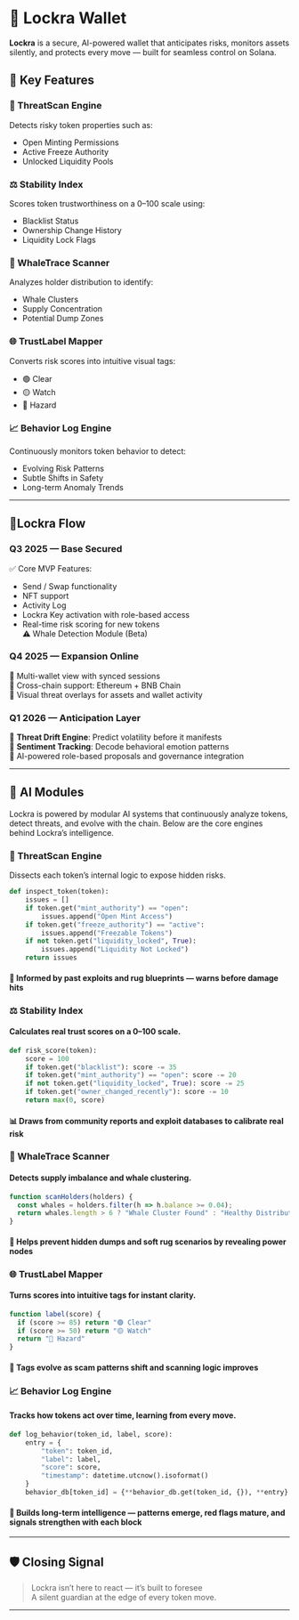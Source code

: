 # 🧱 Lockra Wallet

**Lockra** is a secure, AI-powered wallet that anticipates risks, monitors assets silently, and protects every move — built for seamless control on Solana.

## 🔑 Key Features

### 🧪 ThreatScan Engine  
Detects risky token properties such as:
- Open Minting Permissions  
- Active Freeze Authority  
- Unlocked Liquidity Pools  

### ⚖️ Stability Index  
Scores token trustworthiness on a 0–100 scale using:
- Blacklist Status  
- Ownership Change History  
- Liquidity Lock Flags  

### 🐋 WhaleTrace Scanner  
Analyzes holder distribution to identify:
- Whale Clusters  
- Supply Concentration  
- Potential Dump Zones  

### 🌐 TrustLabel Mapper  
Converts risk scores into intuitive visual tags:
- 🟢 Clear  
- 🟡 Watch  
- 🔴 Hazard  

### 📈 Behavior Log Engine  
Continuously monitors token behavior to detect:
- Evolving Risk Patterns  
- Subtle Shifts in Safety  
- Long-term Anomaly Trends  

---

## 🧬Lockra Flow

### Q3 2025 — Base Secured  
✅ Core MVP Features:
- Send / Swap functionality  
- NFT support  
- Activity Log  
- Lockra Key activation with role-based access  
- Real-time risk scoring for new tokens  
⚠️ Whale Detection Module (Beta)

### Q4 2025 — Expansion Online  
🔹 Multi-wallet view with synced sessions  
🔹 Cross-chain support: Ethereum + BNB Chain  
🔹 Visual threat overlays for assets and wallet activity

### Q1 2026 — Anticipation Layer  
🔹 **Threat Drift Engine**: Predict volatility before it manifests  
🔹 **Sentiment Tracking**: Decode behavioral emotion patterns  
🔹 AI-powered role-based proposals and governance integration

---
## 🧠 AI Modules

Lockra is powered by modular AI systems that continuously analyze tokens, detect threats, and evolve with the chain. Below are the core engines behind Lockra’s intelligence.

### 🧪 ThreatScan Engine  
Dissects each token’s internal logic to expose hidden risks.

```python
def inspect_token(token):
    issues = []
    if token.get("mint_authority") == "open":
        issues.append("Open Mint Access")
    if token.get("freeze_authority") == "active":
        issues.append("Freezable Tokens")
    if not token.get("liquidity_locked", True):
        issues.append("Liquidity Not Locked")
    return issues
```
#### 🧠 Informed by past exploits and rug blueprints — warns before damage hits

### ⚖️ Stability Index
#### Calculates real trust scores on a 0–100 scale.

```python
def risk_score(token):
    score = 100
    if token.get("blacklist"): score -= 35
    if token.get("mint_authority") == "open": score -= 20
    if not token.get("liquidity_locked", True): score -= 25
    if token.get("owner_changed_recently"): score -= 10
    return max(0, score)
```
#### 📊 Draws from community reports and exploit databases to calibrate real risk

### 🐋 WhaleTrace Scanner
#### Detects supply imbalance and whale clustering.

```javascript
function scanHolders(holders) {
  const whales = holders.filter(h => h.balance >= 0.04);
  return whales.length > 6 ? "Whale Cluster Found" : "Healthy Distribution";
}
```
#### 🧭 Helps prevent hidden dumps and soft rug scenarios by revealing power nodes

### 🌐 TrustLabel Mapper
#### Turns scores into intuitive tags for instant clarity.

```javascript
function label(score) {
  if (score >= 85) return "🟢 Clear"
  if (score >= 50) return "🟡 Watch"
  return "🔴 Hazard"
}
```
#### 🌱 Tags evolve as scam patterns shift and scanning logic improves

### 📈 Behavior Log Engine
#### Tracks how tokens act over time, learning from every move.

```python
def log_behavior(token_id, label, score):
    entry = {
        "token": token_id,
        "label": label,
        "score": score,
        "timestamp": datetime.utcnow().isoformat()
    }
    behavior_db[token_id] = {**behavior_db.get(token_id, {}), **entry}
```
#### 📂 Builds long-term intelligence — patterns emerge, red flags mature, and signals strengthen with each block

---

## 🛡 Closing Signal

> Lockra isn’t here to react — it’s built to foresee  
> A silent guardian at the edge of every token move.

---
